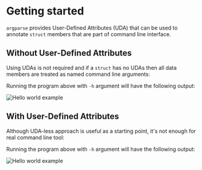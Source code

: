 # Getting started

`argparse` provides User-Defined Attributes (UDA) that can be used to annotate `struct` members that are part of
command line interface.

## Without User-Defined Attributes

Using UDAs is not required and if a `struct` has no UDAs then all data members are treated as named command line
arguments:

<code-block src="../examples/getting_started/without_uda/app.d" lang="c++"/>

Running the program above with `-h` argument will have the following output:

<img src="hello_world_without_uda.png" alt="Hello world example" border-effect="rounded"/>

## With User-Defined Attributes

Although UDA-less approach is useful as a starting point, it's not enough for real command line tool:

<code-block src="../examples/getting_started/with_uda/app.d" lang="c++"/>

Running the program above with `-h` argument will have the following output:

<img src="hello_world_with_uda.png" alt="Hello world example" border-effect="rounded"/>
